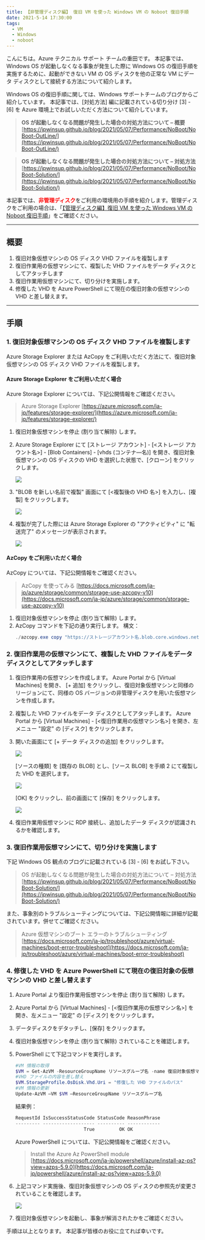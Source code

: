 ```yaml
---
title: 【非管理ディスク編】 復旧 VM を使った Windows VM の Noboot 復旧手順
date: 2021-5-14 17:30:00
tags:
  - VM
  - Windows
  - noboot
---
```


こんにちは。Azure テクニカル サポート チームの重田です。 
本記事では、Windows OS が起動しなくなる事象が発生した際に Windows OS の復旧手順を実施するために、起動ができない VM の OS ディスクを他の正常な VM にデータ ディスクとして接続する方法について紹介します。

<!-- more -->

Windows OS の復旧手順に関しては、Windows サポートチームのブログからご紹介しています。
本記事では、[対処方法] 編に記載されている切り分け [3] - [6] を Azure 環境上でお試しいただく方法について紹介しています。

> **OS が起動しなくなる問題が発生した場合の対処方法について – 概要**
> [https://jpwinsup.github.io/blog/2021/05/07/Performance/NoBoot/NoBoot-OutLine/](https://jpwinsup.github.io/blog/2021/05/07/Performance/NoBoot/NoBoot-OutLine/)

> **OS が起動しなくなる問題が発生した場合の対処方法について – 対処方法**
> [https://jpwinsup.github.io/blog/2021/05/07/Performance/NoBoot/NoBoot-Solution/](https://jpwinsup.github.io/blog/2021/05/07/Performance/NoBoot/NoBoot-Solution/)


本記事では、<span style="color:red;">**非管理ディスク**</span>をご利用の環境用の手順を紹介します。管理ディスクをご利用の場合は、「[【管理ディスク編】復旧 VM を使った Windows VM の Noboot 復旧手順](https://jpaztech.github.io/blog/vm/noboot-recovery-managed-disk/)」をご確認ください。

<hr>

## 概要
1. 復旧対象仮想マシンの OS ディスク VHD ファイルを複製します
2. 復旧作業用の仮想マシンにて、複製した VHD ファイルをデータ ディスクとしてアタッチします
3. 復旧作業用仮想マシンにて、切り分けを実施します。
4. 修復した VHD を Azure PowerShell にて現在の復旧対象の仮想マシンの VHD と差し替えます。

<hr>

## 手順

### 1. 復旧対象仮想マシンの OS ディスク VHD ファイルを複製します

Azure Storage Explorer または AzCopy をご利用いただく方法にて、復旧対象仮想マシンの OS ディスク VHD ファイルを複製します。
　
#### Azure Storage Explorer をご利用いただく場合

Azure Storage Explorer については、下記公開情報をご確認ください。
> Azure Storage Explorer
> [https://azure.microsoft.com/ja-jp/features/storage-explorer/](https://azure.microsoft.com/ja-jp/features/storage-explorer/)

1. 復旧対象仮想マシンを停止 (割り当て解除) します。
2. Azure Storage Explorer にて [ストレージ アカウント] - [<ストレージ アカウント名>] - [Blob Containers] - [vhds (コンテナ―名)] を開き、復旧対象仮想マシンの OS ディスクの VHD を選択した状態で、[クローン] をクリックします。

   ![](./noboot-recovery-unmanaged-disk/1.png)

3. "BLOB を新しい名前で複製" 画面にて [<複製後の VHD 名>] を入力し、[複製] をクリックします。

   ![](./noboot-recovery-unmanaged-disk/2.png)

4. 複製が完了した際には Azure Storage Explorer の "アクティビティ" に "転送完了" のメッセージが表示されます。

   ![](./noboot-recovery-unmanaged-disk/3.png)

#### AzCopy をご利用いただく場合

AzCopy については、下記公開情報をご確認ください。

> AzCopy を使ってみる
> [https://docs.microsoft.com/ja-jp/azure/storage/common/storage-use-azcopy-v10](https://docs.microsoft.com/ja-jp/azure/storage/common/storage-use-azcopy-v10)


1. 復旧対象仮想マシンを停止 (割り当て解除) します。
2. AzCopy コマンドを下記の通り実行します。
   構文：
   ```PowerShell
   ./azcopy.exe copy "https://ストレージアカウント名.blob.core.windows.net/vhds/複製元のディスク名.vhd?SAS" "https://ストレージアカウント名.blob.core.windows.net/vhds/複製後のディスク名.vhd?SAS" --overwrite=prompt --s2s-preserve-access-tier=false --recursive
   ```

### 2. 復旧作業用の仮想マシンにて、複製した VHD ファイルをデータ ディスクとしてアタッチします

1. 復旧作業用の仮想マシンを作成します。
   Azure Portal から [Virtual Machines] を開き、 [+ 追加] をクリックし、復旧対象仮想マシンと同様のリージョンにて、同様の OS バージョンの非管理ディスクを用いた仮想マシンを作成します。
2. 複製した VHD ファイルをデータ ディスクとしてアタッチします。
   Azure Portal から [Virtual Machines] - [<復旧作業用の仮想マシン名>] を開き、左メニュー "設定" の [ディスク] をクリックします。
3. 開いた画面にて [+ データ ディスクの追加] をクリックします。

   ![](./noboot-recovery-unmanaged-disk/4.png)

   [ソースの種類] を [既存の BLOB] とし、[ソース BLOB] を手順 2 にて複製した VHD を選択します。

   ![](./noboot-recovery-unmanaged-disk/5.png)

   [OK] をクリックし、前の画面にて [保存] をクリックします。

   ![](./noboot-recovery-unmsanaged-disk/6.png)

4. 復旧作業用仮想マシンに RDP 接続し、追加したデータ ディスクが認識されるかを確認します。
 
### 3. 復旧作業用仮想マシンにて、切り分けを実施します

下記 Windows OS 観点のブログに記載されている [3] - [6] をお試し下さい。

> OS が起動しなくなる問題が発生した場合の対処方法について – 対処方法
> [https://jpwinsup.github.io/blog/2021/05/07/Performance/NoBoot/NoBoot-Solution/](https://jpwinsup.github.io/blog/2021/05/07/Performance/NoBoot/NoBoot-Solution/)

また、事象別のトラブルシューティングについては、下記公開情報に詳細が記載されています。併せてご確認ください。

> Azure 仮想マシンのブート エラーのトラブルシューティング
> [https://docs.microsoft.com/ja-jp/troubleshoot/azure/virtual-machines/boot-error-troubleshoot](https://docs.microsoft.com/ja-jp/troubleshoot/azure/virtual-machines/boot-error-troubleshoot)

### 4. 修復した VHD を Azure PowerShell にて現在の復旧対象の仮想マシンの VHD と差し替えます

1. Azure Portal より復旧作業用仮想マシンを停止 (割り当て解除) します。
2. Azure Portal から [Virtual Machines] - [<復旧作業用の仮想マシン名>] を開き、左メニュー "設定" の [ディスク] をクリックします。
3. データディスクをデタッチし、[保存] をクリックます。
4. 復旧対象仮想マシンを停止 (割り当て解除) されていることを確認します。

5. PowerShell にて下記コマンドを実行します。
   ```PowerShell
   #VM 情報の取得
   $VM = Get-AzVM -ResourceGroupName リソースグループ名 -name 復旧対象仮想マシン名
   #VHD ファイルの内容を差し替え
   $VM.StorageProfile.OsDisk.Vhd.Uri = "修復した VHD ファイルのパス"
   #VM 情報の更新
   Update-AzVM –VM $VM –ResourceGroupName リソースグループ名
   ```
   結果例：
   ```PowerShell
   RequestId IsSuccessStatusCode StatusCode ReasonPhrase
   --------- ------------------- ---------- ------------
                            True         OK OK
   ```

   Azure PowerShell については、下記公開情報をご確認ください。

   > Install the Azure Az PowerShell module
   > [https://docs.microsoft.com/ja-jp/powershell/azure/install-az-ps?view=azps-5.9.0](https://docs.microsoft.com/ja-jp/powershell/azure/install-az-ps?view=azps-5.9.0)

6. 上記コマンド実施後、復旧対象仮想マシンの OS ディスクの参照先が変更されていることを確認します。

   ![](./noboot-recovery-unmanaged-disk/7.png)

7. 復旧対象仮想マシンを起動し、事象が解消されたかをご確認ください。

手順は以上となります。
本記事が皆様のお役に立てれば幸いです。
